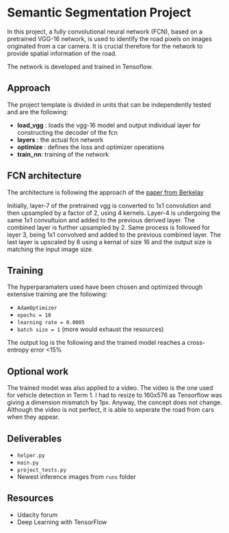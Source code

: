# Semantic Segmentation Project

In this project, a fully convolutional neural network (FCN), based on a pretrained VGG-16 network,  is used to identify the road pixels on images originated from a car camera. It is crucial therefore for the network to provide spatial information of the road.

The network is developed and trained in Tensoflow. 

## Approach
The project template is divided in units that can be independently tested and are the following:

- __load_vgg__ : loads the vgg-16 model and output individual layer for constructing the decoder of the fcn
- __layers__ : the actual fcn network
- __optimize__ : defines the loss and optimizer operations
- __train_nn__: training of the network

## FCN architecture
The architecture is following the approach of the [paper from Berkelay](https://people.eecs.berkeley.edu/~jonlong/long_shelhamer_fcn.pdf)

Initially, layer-7 of the pretrained vgg is converted to 1x1 convolution and then upsampled by a factor of 2, using 4 kernels.
Layer-4 is undergoing the same 1x1 convultuion and added to the previous derived layer. The combined layer is further upsampled by 2.
Same process is followed for leyer 3, being 1x1 convolved and added to the previous combined layer. The last layer is upscaled by 8 using a kernal of size 16 and the output size is matching the input image size. 

## Training
The hyperparamaters used have been chosen and optimized through extensive training  are the following:
- `AdamOptimizer`
- `epochs = 10`
- `learning rate = 0.0005`
- `batch size = 1` (more would exhaust the resources)

The output log is the following and the trained model reaches a cross-entropy error <15%

## Optional work
The trained model was also applied to a video. The video is the one used for vehicle detection in Term 1. I had to resize to 160x576 as Tensorflow was giving a dimension mismatch by 1px. Anyway, the concept does not change. Although the video is not perfect, it is able to seperate the road from cars when they appear. 


## Deliverables
- `helper.py`
- `main.py`
- `project_tests.py`
- Newest inference images from `runs` folder

## Resources
- Udacity forum
- Deep Learning with TensorFlow